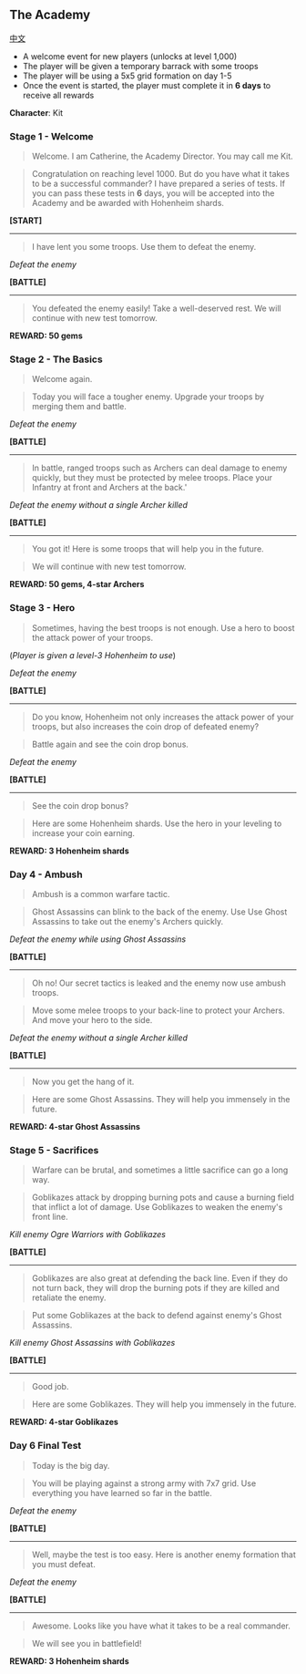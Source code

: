 ## The Academy

[中文](the-academy.zh.md)

* A welcome event for new players  (unlocks at level 1,000)
* The player will be given a temporary barrack with some troops
* The player will be using a 5x5 grid formation on day 1-5
* Once the event is started, the player must complete it in
**6 days** to receive all rewards

**Character**: Kit

### Stage 1 - Welcome

> Welcome. I am Catherine, the Academy Director. You may call me Kit.

> Congratulation on reaching level 1000. But do you have what it takes to be
> a successful commander? I have prepared a series of tests. If you can pass
> these tests in **6** days, you will be accepted into the Academy and be
> awarded with Hohenheim shards.
 
**[START]**

----
> I have lent you some troops. Use them to defeat the enemy.

*Defeat the enemy*

**[BATTLE]**

----
> You defeated the enemy easily!
> Take a well-deserved rest. We will continue with new test
> tomorrow.

**REWARD: 50 gems**

### Stage 2 - The Basics

> Welcome again.

> Today you will face a tougher enemy. Upgrade your troops by merging
> them and battle.

*Defeat the enemy*

**[BATTLE]**


----
> In battle, ranged troops such as Archers can deal damage to enemy quickly,
> but they must be protected by melee troops. Place your Infantry at front
> and Archers at the back.'

*Defeat the enemy without a single Archer killed*

**[BATTLE]**

----
> You got it! Here is some troops that will help you in the future.

> We will continue with new test tomorrow.
 
**REWARD: 50 gems, 4-star Archers**

### Stage 3 - Hero

> Sometimes, having the best troops is not enough. Use a hero to boost
> the attack power of your troops.

(*Player is given a level-3 Hohenheim to use*)

*Defeat the enemy*

**[BATTLE]** 

----
> Do you know, Hohenheim not only increases the attack power of your troops,
> but also increases the coin drop of defeated enemy?

> Battle again and see the coin drop bonus.

*Defeat the enemy*

**[BATTLE]**

----
> See the coin drop bonus?

> Here are some Hohenheim shards. Use the hero in your leveling to increase
> your coin earning.
 
**REWARD: 3 Hohenheim shards**

### Day 4 - Ambush

> Ambush is a common warfare tactic.

> Ghost Assassins can blink to the back of the enemy. Use Use Ghost Assassins
> to take out the enemy's Archers quickly.

*Defeat the enemy while using Ghost Assassins*

**[BATTLE]**

----
> Oh no! Our secret tactics is leaked and the enemy now use ambush troops.

> Move some melee troops to your back-line to protect your Archers. And move
> your hero to the side.

*Defeat the enemy without a single Archer killed*

**[BATTLE]**

----
> Now you get the hang of it. 

> Here are some Ghost Assassins. They will help you immensely in the future.

**REWARD: 4-star Ghost Assassins**

### Stage 5 - Sacrifices

> Warfare can be brutal, and sometimes a little sacrifice can go a long way.

> Goblikazes attack by dropping burning pots and cause a burning field that
> inflict a lot of damage. Use Goblikazes to weaken the enemy's front line.

*Kill enemy Ogre Warriors with Goblikazes*

**[BATTLE]**

----
> Goblikazes are also great at defending the back line. Even if they do
> not turn back, they will drop the burning pots if they are killed and
> retaliate the enemy.

> Put some Goblikazes at the back to defend against enemy's Ghost Assassins.

*Kill enemy Ghost Assassins with Goblikazes*

**[BATTLE]**

----
> Good job.

> Here are some Goblikazes. They will help you immensely in the future.

**REWARD: 4-star Goblikazes**

### Day 6 Final Test

> Today is the big day.

> You will be playing against a strong army with 7x7 grid. Use everything
> you have learned so far in the battle.

*Defeat the enemy*

**[BATTLE]**

----
> Well, maybe the test is too easy. Here is another enemy formation
> that you must defeat.

*Defeat the enemy*

**[BATTLE]**

----
> Awesome. Looks like you have what it takes to be a real commander.

> We will see you in battlefield!

**REWARD: 3 Hohenheim shards**
